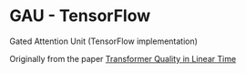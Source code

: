 # GAU - TensorFlow
Gated Attention Unit (TensorFlow implementation)

Originally from the paper [Transformer Quality in Linear Time](https://arxiv.org/pdf/2202.10447.pdf)
